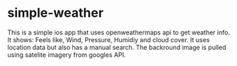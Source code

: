 # simple-weather
This is a simple ios app that uses openweathermaps api to get weather info. It shows: Feels like, Wind, Pressure, Humidiy and cloud cover. It uses location data but also has a manual search. The backround image is pulled using satelite imagery from googles API.